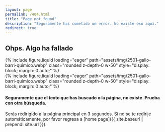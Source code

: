```yaml
---
layout: page
permalink: /404.html
title: "Page not found"
description: "Seguramente has cometido un error. No existe eso aquí."
redirect: true
---
```


## Ohps. Algo ha fallado

<div class="row mt-3">
{% include figure.liquid loading="eager" path="assets/img/2501-gallo-barri-quimico.webp" class="rounded z-depth-0 w-50" style="display: block; margin: 0 auto;" %}   
</div>

<div class="text-center">
{% include figure.liquid loading="eager" path="assets/img/2501-gallo-barri-quimico.webp" class="rounded z-depth-0 w-50" style="display: block; margin: 0 auto;" %}   
</div>

#### Seguramente que el texto que has buscado o la página, no existe. Prueba con otra búsqueda.

Serás redirigido a la página principal en 3 segundos. Si no se te redirije automáticamente, por favor regresa a [home page]({{ site.baseurl | prepend: site.url }}).


